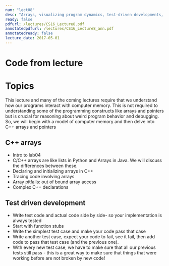 ```yaml
---
num: "lect08"
desc: "Arrays, visualizing program dynamics, test-driven developments, intro to lab04 "
ready: false
pdfurl: /lectures/CS16_Lecture8.pdf
annotatedpdfurl: /lectures/CS16_Lecture8_ann.pdf
annotatedready: false
lecture_date: 2017-05-01 
---
```

# Code from lecture


# Topics
This lecture and many of the coming lectures require that we understand how our programs interact with computer memory. This is not required to understanding some of the programming constructs like arrays and pointers but is crucial for reasoning about weird program behavior and debugging. So, we will begin with a model of computer memory and then delve into C++ arrays and pointers

## C++ arrays
* Intro to lab04
* C/C++ arrays are like lists in Python and Arrays in Java. We will discuss the differences between these.
* Declaring and initializing arrays in C++
* Tracing code involving arrays
* Array pitfalls: out of bound array access
* Complex C++ declarations

## Test driven development

* Write test code and actual code side by side- so your implementation is always tested
* Start with function stubs
* Write the simplest test case and make your code pass that case
* Write another test case, expect your code to fail, see it fail, then add code to pass that test case (and the previous one).
* With every new test case, we have to make sure that all our previous tests still pass - this is a great way to make sure that things that were working before are not broken by new code!





 









